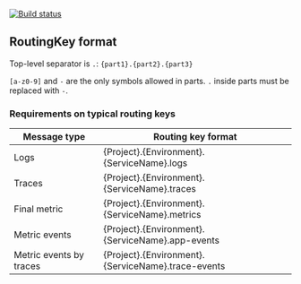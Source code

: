 [![Build status](https://ci.appveyor.com/api/projects/status/bava7aw8qci7tcve/branch/master?svg=true)](https://ci.appveyor.com/project/vostok/airlock-consumer/branch/master)

## RoutingKey format

Top-level separator is `.`:
`{part1}.{part2}.{part3}`

`[a-z0-9]` and `-` are the only symbols allowed in parts. `.` inside parts must be replaced with `-`.

### Requirements on typical routing keys

Message type            | Routing key format
------------------------|-------------------
Logs                    | {Project}.{Environment}.{ServiceName}.logs
Traces                  | {Project}.{Environment}.{ServiceName}.traces
Final metric            | {Project}.{Environment}.{ServiceName}.metrics
Metric events           | {Project}.{Environment}.{ServiceName}.app-events
Metric events by traces | {Project}.{Environment}.{ServiceName}.trace-events
